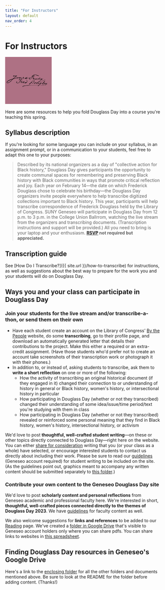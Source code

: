 ```yaml
---
title: "For Instructors"
layout: default
nav_order: 4
---
```


# For Instructors

<img src="assets/douglass_signature_sticker.png" alt="Image of Douglass\'s signature" style="width: 30%; margin-right: 12px;"/>

Here are some resources to help you fold Douglass Day into a course you're teaching this spring.

## Syllabus description

If you're looking for some language you can include on your syllabus, in an assignment prompt, or in a communication to your students, feel free to adapt this one to your purposes:

> Described by its national organizers as a day of "collective action for Black history," Douglass Day gives participants the opportunity to create communal spaces for remembering and preserving Black history with Black communities in ways that promote critical reflection and joy. Each year on February 14&mdash;the date on which Frederick Douglass chose to celebrate his birthday&mdash;the Douglass Day organizers invite people everywhere to help transcribe digitized collections important to Black history. This year, participants will help transcribe correspondence of Frederick Douglass held by the Library of Congress. SUNY Geneseo will participate in Douglass Day from 12 p.m. to 3 p.m. in the College Union Ballrrom, watching the live stream from the organizers and transcribing documents. (Transcription instructions and support will be provided.) All you need to bring is your laptop and your enthusiasm. **[RSVP](https://forms.gle/iSnBYgDvSD35x4C27) not required but appreciated.**

## Transcription guide

See [How Do I Transcribe?]({{ site.url }}/how-to-transcribe) for instructions, as well as suggestions about the best way to prepare for the work you and your students will do on 
Douglass Day.

## Ways you and your class can participate in Douglass Day

### Join your students for the live stream and/or transcribe-a-thon, or send them on their own

- Have each student create an account on the Library of Congress' [By the People](https://crowd.loc.gov/) website, do some **transcribing**, go to their profile page, and download an automatically generated letter that details their contributions to the project. Make this either a required or an extra-credit assignment. (Have those students who'd prefer not to create an account take screenshots of their transcription work or photograph it with their phones.)
- In addition to, or instead of, asking students to transcribe, ask them to **write a short reflection** on one or more of the following:
    - How the activity of transcribing an original historical document (if they engaged in it) changed their connection to or understanding of history in general or Black history, women's history, or intersectional history in particular
    - How participating in Douglass Day (whether or not they transcribed) changed their understanding of some idea/issue/time period/text you're studying with them in class
    - How participating in Douglass Day (whether or not they transcribed) revealed or reinforced some personal meaning that they find in Black history, women's history, intersectional history, or activism

We'd love to post **thoughtful, well-crafted student writing**&mdash;on these or other topics directly connected to Douglass Day&mdash;right here on the website. You can either [share for consideration](https://drive.google.com/drive/folders/1iq2IstmrIpenJFcDPwvCVqx1b8LXWhSw?usp=sharing) writing that you (or your class as a whole) have selected, or encourage interested students to contact us directly about including their work. Please be sure to read our [guidelines](https://docs.google.com/document/d/1UapGPRFi1bw2dW6lWwpOsZz0fMrB2cg5T9Stlu9b8os/edit?usp=sharing) (Geneseo account required) for student writing to be included on the site. (As the guidelines point out, graphics meant to accompany any written content should be submitted separately to [this folder](https://drive.google.com/drive/folders/1eaoRWFKb6DwSHky_1NkZkBXsF1V9Zyob?usp=sharing).)

### Contribute your own content to the Geneseo Douglass Day site

We'd love to post **scholarly content and personal reflections** from Geneseo academic and professional faculty here. We're interested in short, **thoughtful, well-crafted pieces connected directly to the themes of Douglass Day 2023**. We have [guidelines](https://docs.google.com/document/d/16nBhZU5Lz3ZURyFXPpevbyQUpNj_XdJrfGHaPVoOGUg/edit?usp=sharing) for faculty content as well.

We also welcome suggestions for **links and references** to be added to our [Reading](reading) page. We've created a [folder in Google Drive](https://drive.google.com/drive/folders/1uvN0x0ZZYeXAJxf-1bdYEuhNPAzC9YkY?usp=sharing) that's visible to Geneseo account holders only where you can share pdfs. You can share links to websites in [this spreadsheet](https://docs.google.com/spreadsheets/d/1x3rNPCyg6fbS26sYWQ_Bue86lY33afHlmbWPw5NpTBI/edit?usp=sharing).

## Finding Douglass Day resources in Geneseo's Google Drive

Here's a link to the [enclosing folder](https://drive.google.com/drive/folders/1SaoC64Kh4Jrtb5Q7rU0Pg_-DJrPyTws8?usp=sharing) for all the other folders and documents mentioned above. Be sure to look at the README for the folder before adding content. (Thanks!)